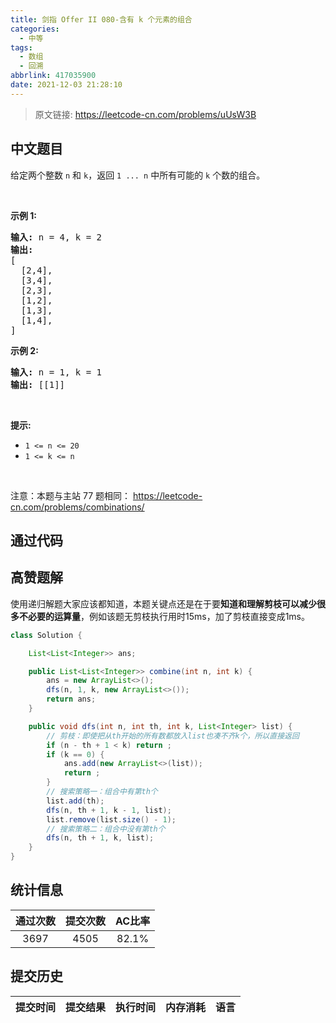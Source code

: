 ```yaml
---
title: 剑指 Offer II 080-含有 k 个元素的组合
categories:
  - 中等
tags:
  - 数组
  - 回溯
abbrlink: 417035900
date: 2021-12-03 21:28:10
---
```


> 原文链接: https://leetcode-cn.com/problems/uUsW3B




## 中文题目
<div><p>给定两个整数 <code>n</code> 和 <code>k</code>，返回 <code>1 ... n</code> 中所有可能的 <code>k</code> 个数的组合。</p>

<p>&nbsp;</p>

<p><strong>示例 1:</strong></p>

<pre>
<strong>输入:</strong>&nbsp;n = 4, k = 2
<strong>输出:</strong>
[
  [2,4],
  [3,4],
  [2,3],
  [1,2],
  [1,3],
  [1,4],
]</pre>

<p><strong>示例 2:</strong></p>

<pre>
<strong>输入:</strong>&nbsp;n = 1, k = 1
<strong>输出: </strong>[[1]]</pre>

<p>&nbsp;</p>

<p><strong>提示:</strong></p>

<ul>
	<li><code>1 &lt;= n &lt;= 20</code></li>
	<li><code>1 &lt;= k &lt;= n</code></li>
</ul>

<p>&nbsp;</p>

<p><meta charset="UTF-8" />注意：本题与主站 77&nbsp;题相同：&nbsp;<a href="https://leetcode-cn.com/problems/combinations/">https://leetcode-cn.com/problems/combinations/</a></p>
</div>

## 通过代码
<RecoDemo>
</RecoDemo>


## 高赞题解
使用递归解题大家应该都知道，本题关键点还是在于要**知道和理解剪枝可以减少很多不必要的运算量**，例如该题无剪枝执行用时15ms，加了剪枝直接变成1ms。

``` java
class Solution {

    List<List<Integer>> ans;

    public List<List<Integer>> combine(int n, int k) {
        ans = new ArrayList<>();
        dfs(n, 1, k, new ArrayList<>());
        return ans;
    }

    public void dfs(int n, int th, int k, List<Integer> list) {
        // 剪枝：即使把从th开始的所有数都放入list也凑不齐k个，所以直接返回
        if (n - th + 1 < k) return ;
        if (k == 0) {
            ans.add(new ArrayList<>(list));
            return ;
        }
        // 搜索策略一：组合中有第th个
        list.add(th);
        dfs(n, th + 1, k - 1, list);
        list.remove(list.size() - 1);
        // 搜索策略二：组合中没有第th个
        dfs(n, th + 1, k, list);
    }
}
```


## 统计信息
| 通过次数 | 提交次数 | AC比率 |
| :------: | :------: | :------: |
|    3697    |    4505    |   82.1%   |

## 提交历史
| 提交时间 | 提交结果 | 执行时间 |  内存消耗  | 语言 |
| :------: | :------: | :------: | :--------: | :--------: |
